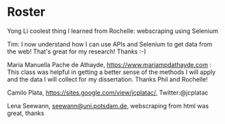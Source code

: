 # Roster

Yong Li coolest thing I learned from Rochelle: webscraping using Selenium

Tim: I now understand how I can use APIs and Selenium to get data from the web! That's great for my research! Thanks :-)

Maria Manuella Pache de Athayde, https://www.mariampdathayde.com : This class was helpful in getting a better sense of the methods I will apply and the data I will collect for my dissertation. Thanks Phil and Rochelle! 

Camilo Plata, https://sites.google.com/view/jcplatac/, Twitter:@jcplatac 

Lena Seewann, seewann@uni.potsdam.de, webscraping from html was great, thanks

